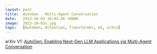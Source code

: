 ```yaml
---
layout: post
title:  AutoGen - Multi-Agent Conversation
date:   2023-10-03 16:03:30 +0800
image:  2023-10-03s.jpg
tags:   [AutoGen, Attention, Transformer, AI, arXiv]
---
```


arXiv V1: [AutoGen: Enabling Next-Gen LLM Applications via Multi-Agent Conversation](https://arxiv.org/pdf/2308.08155.pdf)
